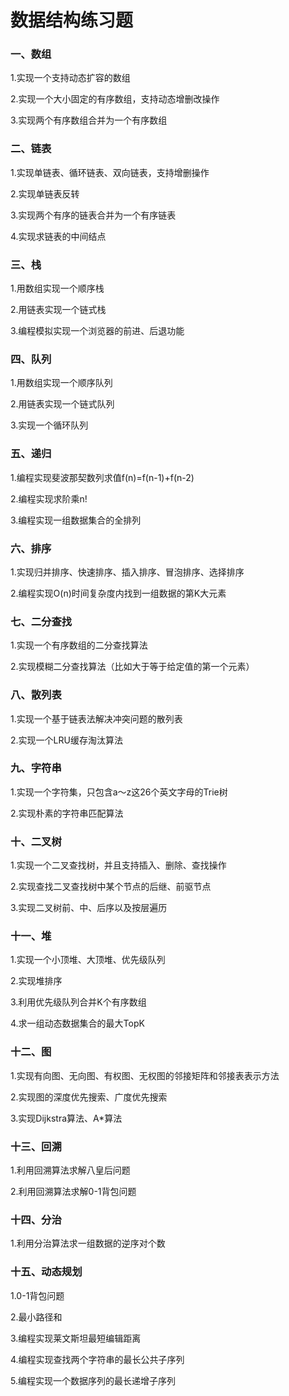 # 数据结构练习题
### 一、数组

1.实现一个支持动态扩容的数组

2.实现一个大小固定的有序数组，支持动态增删改操作

3.实现两个有序数组合并为一个有序数组

### 二、链表
1.实现单链表、循环链表、双向链表，支持增删操作

2.实现单链表反转

3.实现两个有序的链表合并为一个有序链表


4.实现求链表的中间结点
### 三、栈
1.用数组实现一个顺序栈

2.用链表实现一个链式栈

3.编程模拟实现一个浏览器的前进、后退功能
### 四、队列
1.用数组实现一个顺序队列

2.用链表实现一个链式队列

3.实现一个循环队列
### 五、递归
1.编程实现斐波那契数列求值f(n)=f(n-1)+f(n-2)

2.编程实现求阶乘n!

3.编程实现一组数据集合的全排列
### 六、排序
1.实现归并排序、快速排序、插入排序、冒泡排序、选择排序

2.编程实现O(n)时间复杂度内找到一组数据的第K大元素
### 七、二分查找
1.实现一个有序数组的二分查找算法

2.实现模糊二分查找算法（比如大于等于给定值的第一个元素）
### 八、散列表
1.实现一个基于链表法解决冲突问题的散列表

2.实现一个LRU缓存淘汰算法
### 九、字符串
1.实现一个字符集，只包含a～z这26个英文字母的Trie树

2.实现朴素的字符串匹配算法
### 十、二叉树
1.实现一个二叉查找树，并且支持插入、删除、查找操作

2.实现查找二叉查找树中某个节点的后继、前驱节点

3.实现二叉树前、中、后序以及按层遍历
### 十一、堆
1.实现一个小顶堆、大顶堆、优先级队列

2.实现堆排序

3.利用优先级队列合并K个有序数组

4.求一组动态数据集合的最大TopK
### 十二、图
1.实现有向图、无向图、有权图、无权图的邻接矩阵和邻接表表示方法

2.实现图的深度优先搜索、广度优先搜索

3.实现Dijkstra算法、A*算法
### 十三、回溯
1.利用回溯算法求解八皇后问题

2.利用回溯算法求解0-1背包问题
### 十四、分治
1.利用分治算法求一组数据的逆序对个数
### 十五、动态规划
1.0-1背包问题

2.最小路径和

3.编程实现莱文斯坦最短编辑距离

4.编程实现查找两个字符串的最长公共子序列

5.编程实现一个数据序列的最长递增子序列
